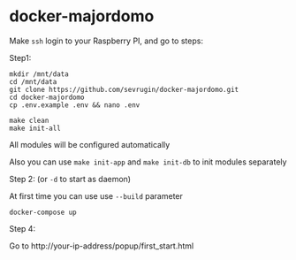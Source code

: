 # docker-majordomo

Make `ssh` login to your Raspberry PI, and go to steps:


Step1: 

```
mkdir /mnt/data
cd /mnt/data
git clone https://github.com/sevrugin/docker-majordomo.git
cd docker-majordomo
cp .env.example .env && nano .env

make clean
make init-all
```
All modules will be configured automatically

Also you can use `make init-app` and `make init-db` to init modules separately

Step 2: (or `-d` to start as daemon)

At first time you can use use `--build` parameter

```
docker-compose up
```

Step 4:

Go to http://your-ip-address/popup/first_start.html
